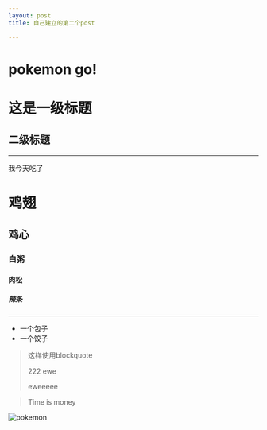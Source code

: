 ```yaml
---
layout: post
title: 自己建立的第二个post

---
```


<h1>pokemon go!</h1>

# 这是一级标题

## 二级标题

<hr>

我今天吃了 


# 鸡翅

## 鸡心

### 白粥

#### 肉松

##### 辣条

<hr>

- 一个包子
- 一个饺子


> 这样使用blockquote
> 
> 222
> ewe
> 
> eweeeee

> Time is money 


![pokemon](/2016_summer_web_design/image/169.jpg)

